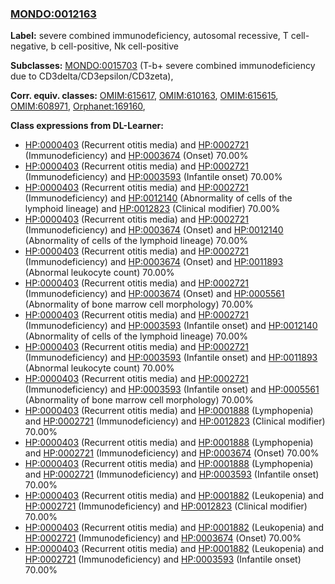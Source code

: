 
### [MONDO:0012163](http://purl.obolibrary.org/obo/MONDO_0012163)
**Label:** severe combined immunodeficiency, autosomal recessive, T cell-negative, b cell-positive, Nk cell-positive

**Subclasses:** [MONDO:0015703](http://purl.obolibrary.org/obo/MONDO_0015703) (T-b+ severe combined immunodeficiency due to CD3delta/CD3epsilon/CD3zeta), 

**Corr. equiv. classes:** [OMIM:615617](http://purl.obolibrary.org/obo/OMIM_615617), [OMIM:610163](http://purl.obolibrary.org/obo/OMIM_610163), [OMIM:615615](http://purl.obolibrary.org/obo/OMIM_615615), [OMIM:608971](http://purl.obolibrary.org/obo/OMIM_608971), [Orphanet:169160](http://www.orpha.net/ORDO/Orphanet_169160), 

**Class expressions from DL-Learner:**

- [HP:0000403](http://purl.obolibrary.org/obo/HP_0000403) (Recurrent otitis media) and [HP:0002721](http://purl.obolibrary.org/obo/HP_0002721) (Immunodeficiency) and [HP:0003674](http://purl.obolibrary.org/obo/HP_0003674) (Onset) 70.00%
- [HP:0000403](http://purl.obolibrary.org/obo/HP_0000403) (Recurrent otitis media) and [HP:0002721](http://purl.obolibrary.org/obo/HP_0002721) (Immunodeficiency) and [HP:0003593](http://purl.obolibrary.org/obo/HP_0003593) (Infantile onset) 70.00%
- [HP:0000403](http://purl.obolibrary.org/obo/HP_0000403) (Recurrent otitis media) and [HP:0002721](http://purl.obolibrary.org/obo/HP_0002721) (Immunodeficiency) and [HP:0012140](http://purl.obolibrary.org/obo/HP_0012140) (Abnormality of cells of the lymphoid lineage) and [HP:0012823](http://purl.obolibrary.org/obo/HP_0012823) (Clinical modifier) 70.00%
- [HP:0000403](http://purl.obolibrary.org/obo/HP_0000403) (Recurrent otitis media) and [HP:0002721](http://purl.obolibrary.org/obo/HP_0002721) (Immunodeficiency) and [HP:0003674](http://purl.obolibrary.org/obo/HP_0003674) (Onset) and [HP:0012140](http://purl.obolibrary.org/obo/HP_0012140) (Abnormality of cells of the lymphoid lineage) 70.00%
- [HP:0000403](http://purl.obolibrary.org/obo/HP_0000403) (Recurrent otitis media) and [HP:0002721](http://purl.obolibrary.org/obo/HP_0002721) (Immunodeficiency) and [HP:0003674](http://purl.obolibrary.org/obo/HP_0003674) (Onset) and [HP:0011893](http://purl.obolibrary.org/obo/HP_0011893) (Abnormal leukocyte count) 70.00%
- [HP:0000403](http://purl.obolibrary.org/obo/HP_0000403) (Recurrent otitis media) and [HP:0002721](http://purl.obolibrary.org/obo/HP_0002721) (Immunodeficiency) and [HP:0003674](http://purl.obolibrary.org/obo/HP_0003674) (Onset) and [HP:0005561](http://purl.obolibrary.org/obo/HP_0005561) (Abnormality of bone marrow cell morphology) 70.00%
- [HP:0000403](http://purl.obolibrary.org/obo/HP_0000403) (Recurrent otitis media) and [HP:0002721](http://purl.obolibrary.org/obo/HP_0002721) (Immunodeficiency) and [HP:0003593](http://purl.obolibrary.org/obo/HP_0003593) (Infantile onset) and [HP:0012140](http://purl.obolibrary.org/obo/HP_0012140) (Abnormality of cells of the lymphoid lineage) 70.00%
- [HP:0000403](http://purl.obolibrary.org/obo/HP_0000403) (Recurrent otitis media) and [HP:0002721](http://purl.obolibrary.org/obo/HP_0002721) (Immunodeficiency) and [HP:0003593](http://purl.obolibrary.org/obo/HP_0003593) (Infantile onset) and [HP:0011893](http://purl.obolibrary.org/obo/HP_0011893) (Abnormal leukocyte count) 70.00%
- [HP:0000403](http://purl.obolibrary.org/obo/HP_0000403) (Recurrent otitis media) and [HP:0002721](http://purl.obolibrary.org/obo/HP_0002721) (Immunodeficiency) and [HP:0003593](http://purl.obolibrary.org/obo/HP_0003593) (Infantile onset) and [HP:0005561](http://purl.obolibrary.org/obo/HP_0005561) (Abnormality of bone marrow cell morphology) 70.00%
- [HP:0000403](http://purl.obolibrary.org/obo/HP_0000403) (Recurrent otitis media) and [HP:0001888](http://purl.obolibrary.org/obo/HP_0001888) (Lymphopenia) and [HP:0002721](http://purl.obolibrary.org/obo/HP_0002721) (Immunodeficiency) and [HP:0012823](http://purl.obolibrary.org/obo/HP_0012823) (Clinical modifier) 70.00%
- [HP:0000403](http://purl.obolibrary.org/obo/HP_0000403) (Recurrent otitis media) and [HP:0001888](http://purl.obolibrary.org/obo/HP_0001888) (Lymphopenia) and [HP:0002721](http://purl.obolibrary.org/obo/HP_0002721) (Immunodeficiency) and [HP:0003674](http://purl.obolibrary.org/obo/HP_0003674) (Onset) 70.00%
- [HP:0000403](http://purl.obolibrary.org/obo/HP_0000403) (Recurrent otitis media) and [HP:0001888](http://purl.obolibrary.org/obo/HP_0001888) (Lymphopenia) and [HP:0002721](http://purl.obolibrary.org/obo/HP_0002721) (Immunodeficiency) and [HP:0003593](http://purl.obolibrary.org/obo/HP_0003593) (Infantile onset) 70.00%
- [HP:0000403](http://purl.obolibrary.org/obo/HP_0000403) (Recurrent otitis media) and [HP:0001882](http://purl.obolibrary.org/obo/HP_0001882) (Leukopenia) and [HP:0002721](http://purl.obolibrary.org/obo/HP_0002721) (Immunodeficiency) and [HP:0012823](http://purl.obolibrary.org/obo/HP_0012823) (Clinical modifier) 70.00%
- [HP:0000403](http://purl.obolibrary.org/obo/HP_0000403) (Recurrent otitis media) and [HP:0001882](http://purl.obolibrary.org/obo/HP_0001882) (Leukopenia) and [HP:0002721](http://purl.obolibrary.org/obo/HP_0002721) (Immunodeficiency) and [HP:0003674](http://purl.obolibrary.org/obo/HP_0003674) (Onset) 70.00%
- [HP:0000403](http://purl.obolibrary.org/obo/HP_0000403) (Recurrent otitis media) and [HP:0001882](http://purl.obolibrary.org/obo/HP_0001882) (Leukopenia) and [HP:0002721](http://purl.obolibrary.org/obo/HP_0002721) (Immunodeficiency) and [HP:0003593](http://purl.obolibrary.org/obo/HP_0003593) (Infantile onset) 70.00%


